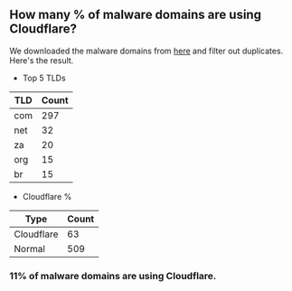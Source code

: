 ## How many % of malware domains are using Cloudflare?


We downloaded the malware domains from [here](https://urlhaus.abuse.ch) and filter out duplicates.
Here's the result.


[//]: # (start replacement)


- Top 5 TLDs

| TLD | Count |
| --- | --- |
| com | 297 |
| net | 32 |
| za | 20 |
| org | 15 |
| br | 15 |


- Cloudflare %

| Type | Count |
| --- | --- |
| Cloudflare | 63 |
| Normal | 509 |


### 11% of malware domains are using Cloudflare.
